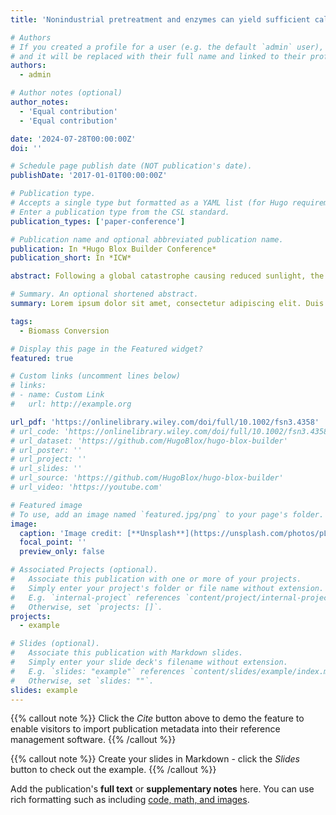 ```yaml
---
title: 'Nonindustrial pretreatment and enzymes can yield sufficient calories from lignocellulosic biomass for human survival'

# Authors
# If you created a profile for a user (e.g. the default `admin` user), write the username (folder name) here
# and it will be replaced with their full name and linked to their profile.
authors:
  - admin

# Author notes (optional)
author_notes:
  - 'Equal contribution'
  - 'Equal contribution'

date: '2024-07-28T00:00:00Z'
doi: ''

# Schedule page publish date (NOT publication's date).
publishDate: '2017-01-01T00:00:00Z'

# Publication type.
# Accepts a single type but formatted as a YAML list (for Hugo requirements).
# Enter a publication type from the CSL standard.
publication_types: ['paper-conference']

# Publication name and optional abbreviated publication name.
publication: In *Hugo Blox Builder Conference*
publication_short: In *ICW*

abstract: Following a global catastrophe causing reduced sunlight, the environment would become unfavorable for crop growth. Under such conditions, people might need to convert inedible plant biomass into food to meet their daily nutritional requirements. However, the possibility of converting biomass into food under low-resource conditions has not been thoroughly studied. To address this uncertainty, we evaluated the potential for using resources available in a typical household to extract sugars from willow biomass and meet the carbohydrate needs of an adult. Grinding willow biomass in a household blender for 24 min produced willow particles similar to those produced in a laboratory-scale Wiley mill. Thermal treatments of these particles with hot water extraction, pressure cooking, or microwaving only extracted 0.5%–0.8% (w/w) glucose from the biomass. Household acid or alkali treatments yielded only 0.5% (w/w) glucose. These sugar yields would be insufficient to provide nutrition to an adult. In contrast, enzymatic hydrolysis of pretreated willow at 50°C for 72 h yielded 2%–8% (w/w) glucose, and pretreating willow with sodium hydroxide and pressure before enzymatic treatment increased glucose yields to 28% (w/w). With this pretreatment approach and subsequent enzymatic conversion, ~1.4 kg of biomass/day could potentially fulfill the energy needs of an adult under post-catastrophic conditions. We posit that while biomass can be successfully pretreated for enzymatic deconstruction at a household level, producing sufficient enzymes for efficient sugar extraction from inedible plant biomass in a post-catastrophic environment might not be feasible at the household scale, thus requiring community-scale infrastructure and coordination.

# Summary. An optional shortened abstract.
summary: Lorem ipsum dolor sit amet, consectetur adipiscing elit. Duis posuere tellus ac convallis placerat. Proin tincidunt magna sed ex sollicitudin condimentum.

tags:
  - Biomass Conversion

# Display this page in the Featured widget?
featured: true

# Custom links (uncomment lines below)
# links:
# - name: Custom Link
#   url: http://example.org

url_pdf: 'https://onlinelibrary.wiley.com/doi/full/10.1002/fsn3.4358'
# url_code: 'https://onlinelibrary.wiley.com/doi/full/10.1002/fsn3.4358'
# url_dataset: 'https://github.com/HugoBlox/hugo-blox-builder'
# url_poster: ''
# url_project: ''
# url_slides: ''
# url_source: 'https://github.com/HugoBlox/hugo-blox-builder'
# url_video: 'https://youtube.com'

# Featured image
# To use, add an image named `featured.jpg/png` to your page's folder.
image:
  caption: 'Image credit: [**Unsplash**](https://unsplash.com/photos/pLCdAaMFLTE)'
  focal_point: ''
  preview_only: false

# Associated Projects (optional).
#   Associate this publication with one or more of your projects.
#   Simply enter your project's folder or file name without extension.
#   E.g. `internal-project` references `content/project/internal-project/index.md`.
#   Otherwise, set `projects: []`.
projects:
  - example

# Slides (optional).
#   Associate this publication with Markdown slides.
#   Simply enter your slide deck's filename without extension.
#   E.g. `slides: "example"` references `content/slides/example/index.md`.
#   Otherwise, set `slides: ""`.
slides: example
---
```


{{% callout note %}}
Click the _Cite_ button above to demo the feature to enable visitors to import publication metadata into their reference management software.
{{% /callout %}}

{{% callout note %}}
Create your slides in Markdown - click the _Slides_ button to check out the example.
{{% /callout %}}

Add the publication's **full text** or **supplementary notes** here. You can use rich formatting such as including [code, math, and images](https://docs.hugoblox.com/content/writing-markdown-latex/).
